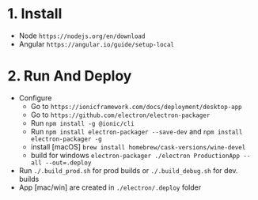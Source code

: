 # 1. Install
- Node `https://nodejs.org/en/download`
- Angular `https://angular.io/guide/setup-local`

# 2. Run And Deploy
- Configure
  - Go to `https://ionicframework.com/docs/deployment/desktop-app`
  - Go to `https://github.com/electron/electron-packager`
  - Run `npm install -g @ionic/cli`  
  - Run `npm install electron-packager --save-dev` and `npm install electron-packager -g`
  - install [macOS] `brew install homebrew/cask-versions/wine-devel`
  - build for windows `electron-packager ./electron ProductionApp --all --out=.deploy`
- Run `./.build_prod.sh` for prod builds or `./.build_debug.sh` for dev. builds
- App [mac/win] are created in `./electron/.deploy` folder
